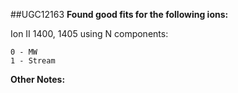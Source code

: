 ##UGC12163
**Found good fits for the following ions:**

Ion II 1400, 1405 using N components:
```
0 - MW
1 - Stream
```


**Other Notes:**

